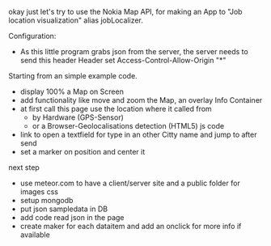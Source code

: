 okay just let's try to use the Nokia Map API,
for making an App to "Job location visualization" alias jobLocalizer.

Configuration:
- As this little program grabs json from the server, the server needs to send this header
 Header set Access-Control-Allow-Origin "*"


Starting from an simple example code.
 - display 100% a Map on Screen
 - add functionality like move and zoom the Map, an overlay Info Container
 - at first call this page use the location where it called from
    - by Hardware (GPS-Sensor)
    - or a Browser-Geolocalisations detection (HTML5) js code
 - link to open a textfield for type in an other Citty name and jump to after send
 - set a marker on position and center it

next step
 - use meteor.com to have a client/server site and a public folder for images css
 - setup mongodb
 - put json sampledata in DB
 - add code read json in the page 
 - create maker for each dataitem and add an onclick for more info if available

 
